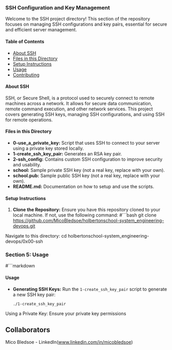 ### SSH Configuration and Key Management

Welcome to the SSH project directory! This section of the repository focuses on managing SSH configurations and key pairs, essential for secure and efficient server management.

#### Table of Contents

- [About SSH](#about-ssh)
- [Files in this Directory](#files-in-this-directory)
- [Setup Instructions](#setup-instructions)
- [Usage](#usage)
- [Contributing](#contributing)

#### About SSH

SSH, or Secure Shell, is a protocol used to securely connect to remote machines across a network. It allows for secure data communication, remote command execution, and other network services. This project covers generating SSH keys, managing SSH configurations, and using SSH for remote operations.

#### Files in this Directory

- **0-use_a_private_key:** Script that uses SSH to connect to your server using a private key stored locally.
- **1-create_ssh_key_pair:** Generates an RSA key pair.
- **2-ssh_config:** Contains custom SSH configuration to improve security and usability.
- **school:** Sample private SSH key (not a real key, replace with your own).
- **school.pub:** Sample public SSH key (not a real key, replace with your own).
- **README.md:** Documentation on how to setup and use the scripts.

#### Setup Instructions

1. **Clone the Repository:**
   Ensure you have this repository cloned to your local machine. If not, use the following command:
   #```bash
   git clone https://github.com/MicoBledsoe/holbertonschool-system_engineering-devops.git

Navigate to this directory:
cd holbertonschool-system_engineering-devops/0x00-ssh


### Section 5: Usage
#```markdown
#### Usage

- **Generating SSH Keys:**
  Run the `1-create_ssh_key_pair` script to generate a new SSH key pair:
  ```bash
  ./1-create_ssh_key_pair
Using a Private Key:
Ensure your private key permissions

## Collaborators
Mico Bledsoe - LinkedIn(www.linkedin.com/in/micobledsoe)
